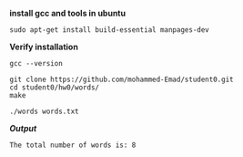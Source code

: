 
**install gcc and tools in ubuntu**
```
sudo apt-get install build-essential manpages-dev
```
**Verify installation**
```
gcc --version
```

```
git clone https://github.com/mohammed-Emad/student0.git
cd student0/hw0/words/
make
```

```
./words words.txt 
```

***Output***

```
The total number of words is: 8
```


